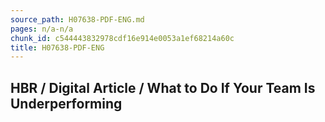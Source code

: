 ```yaml
---
source_path: H07638-PDF-ENG.md
pages: n/a-n/a
chunk_id: c544443832978cdf16e914e0053a1ef68214a60c
title: H07638-PDF-ENG
---
```

## HBR / Digital Article / What to Do If Your Team Is Underperforming
